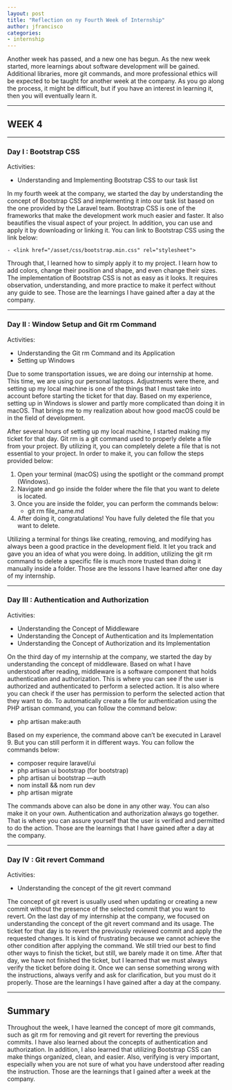 ```yaml
---
layout: post
title: "Reflection on ny Fourth Week of Internship"
author: jfrancisco
categories:
- internship
---
```


Another week has passed, and a new one has begun. As the new week started, more learnings about software development will be gained. Additional libraries, more git commands, and more professional ethics will be expected to be taught for another week at the company. As you go along the process, it might be difficult, but if you have an interest in learning it, then you will eventually learn it.
<hr>

## WEEK 4
<hr>

### Day I : Bootstrap CSS
Activities:
- Understanding and Implementing Bootstrap CSS to our task list

In my fourth week at the company, we started the day by understanding the concept of Bootstrap CSS and implementing it into our task list based on the one provided by the Laravel team. Bootstrap CSS is one of the frameworks that make the development work much easier and faster. It also beautifies the visual aspect of your project. In addition, you can use and apply it by downloading or linking it. You can link to Bootstrap CSS using the link below:

    - <link href="/asset/css/bootstrap.min.css" rel="stylesheet">

Through that, I learned how to simply apply it to my project. I learn how to add colors, change their position and shape, and even change their sizes. The implementation of Bootstrap CSS is not as easy as it looks. It requires observation, understanding, and more practice to make it perfect without any guide to see. Those are the learnings I have gained after a day at the company.

<hr>

### Day II : Window Setup and Git rm Command
Activities:
- Understanding the Git rm Command and its Application
- Setting up Windows

Due to some transportation issues, we are doing our internship at home. This time, we are using our personal laptops. Adjustments were there, and setting up my local machine is one of the things that I must take into account before starting the ticket for that day. Based on my experience, setting up in Windows is slower and partly more complicated than doing it in macOS. That brings me to my realization about how good macOS could be in the field of development.

After several hours of setting up my local machine, I started making my ticket for that day. Git rm is a git command used to properly delete a file from your project. By utilizing it, you can completely delete a file that is not essential to your project. In order to make it, you can follow the steps provided below:

1. Open your terminal (macOS) using the spotlight or the command prompt (Windows).
2. Navigate and go inside the folder where the file that you want to delete is located.
3. Once you are inside the folder, you can perform the commands below:
    - git rm file_name.md
4. After doing it, congratulations! You have fully deleted the file that you want to delete.

Utilizing a terminal for things like creating, removing, and modifying has always been a good practice in the development field. It let you track and gave you an idea of what you were doing. In addition, utilizing the git rm command to delete a specific file is much more trusted than doing it manually inside a folder. Those are the lessons I have learned after one day of my internship.

<hr>

### Day III : Authentication and Authorization
Activities:
- Understanding the Concept of Middleware
- Understanding the Concept of Authentication and its Implementation
- Understanding the Concept of Authorization and its Implementation

On the third day of my internship at the company, we started the day by understanding the concept of middleware. Based on what I have understood after reading, middleware is a software component that holds authentication and authorization. This is where you can see if the user is authorized and authenticated to perform a selected action. It is also where you can check if the user has permission to perform the selected action that they want to do. To automatically create a file for authentication using the PHP artisan command, you can follow the command below:

- php artisan make:auth

Based on my experience, the command above can’t be executed in Laravel 9. But you can still perform it in different ways. You can follow the commands below:
- composer require laravel/ui
- php artisan ui bootstrap (for bootstrap)
- php artisan ui bootstrap —auth
- nom install && nom run dev
- php artisan migrate

The commands above can also be done in any other way. You can also make it on your own. Authentication and authorization always go together. That is where you can assure yourself that the user is verified and permitted to do the action. Those are the learnings that I have gained after a day at the company.

<hr>

### Day IV : Git revert Command
Activities:
- Understanding the concept of the git revert command

The concept of git revert is usually used when updating or creating a new commit without the presence of the selected commit that you want to revert. On the last day of my internship at the company, we focused on understanding the concept of the git revert command and its usage. The ticket for that day is to revert the previously reviewed commit and apply the requested changes. It is kind of frustrating because we cannot achieve the other condition after applying the command. We still tried our best to find other ways to finish the ticket, but still, we barely made it on time. After that day, we have not finished the ticket, but I learned that we must always verify the ticket before doing it. Once we can sense something wrong with the instructions, always verify and ask for clarification, but you must do it properly. Those are the learnings I have gained after a day at the company.
<hr>

## Summary
Throughout the week, I have learned the concept of more git commands, such as git rm for removing and git revert for reverting the previous commits. I have also learned about the concepts of authentication and authorization. In addition, I also learned that utilizing Bootstrap CSS can make things organized, clean, and easier. Also, verifying is very important, especially when you are not sure of what you have understood after reading the instruction. Those are the learnings that I gained after a week at the company.